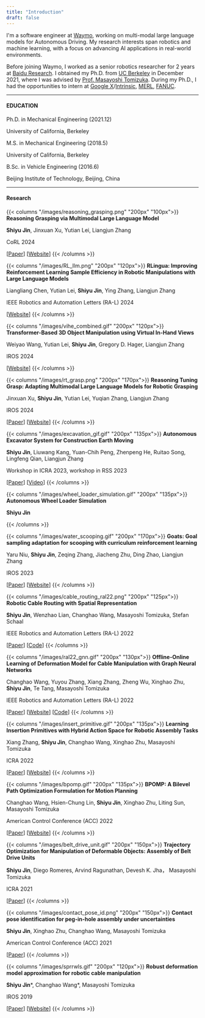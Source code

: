 ```yaml
---
title: "Introduction"
draft: false
---
```


I'm a software engineer at [Waymo](https://waymo.com/), working on multi-modal large language models for Autonomous Driving. My research interests span robotics and machine learning, with a focus on advancing AI applications in real-world environments.

Before joining Waymo, I worked as a senior robotics researcher for 2 years at [Baidu Research](http://research.baidu.com/). I obtained my Ph.D. from [UC Berkeley](https://www.berkeley.edu/) in December 2021, where I was advised by [Prof. Masayoshi Tomizuka](https://msc.berkeley.edu/people/tomizuka.html). During my Ph.D., I had the opportunities to intern at [Google X](https://x.company/)/[Intrinsic](https://intrinsic.ai/), [MERL](https://www.merl.com/), [FANUC](https://www.fanucamerica.com/).

---
#### EDUCATION
Ph.D. in Mechanical Engineering (2021.12) 

University of California, Berkeley

M.S. in Mechanical Engineering (2018.5)

University of California, Berkeley

B.Sc. in Vehicle Engineering (2016.6)

Beijing Institute of Technology, Beijing, China

<!-- ---
#### News

- **01/2024**: Paper: Distributed Multi-agent Interaction Generation with Imagined Potential Games accepted by American Control Conference (ACC) 2024.
- **01/2024**: I started as a Research Engineer in the Embodied AI team at Meta FAIR.
- **12/2023**: I successfully defended my Ph.D. dissertation and obtained the Ph.D. degree.
- **12/2023**: Paper: Robot manipulation task learning by leveraging se (3) group invariance and equivariance accpeted by IEEE Robotics and Automation Letters (RA-L).
- **09/2023**: Paper: Efficient Sim-to-real Transfer of Contact-Rich Manipulation Skills with Online Admittance Residual Learning ([website](https://sites.google.com/view/admitlearn)) accepted by CoRL 2023.
- **06/2023**: Paper: A coarse-to-fine framework for dual-arm manipulation of deformable linear objects with whole-body obstacle avoidance ([video](https://www.youtube.com/watch?v=_m1bVlXw6UI&feature=youtu.be)) won the **Best Paper Award** at the [ICRA 2023 Workshop on Representing and Manipulating Deformable Objects](https://deformable-workshop.github.io/icra2023/).

{{< details "show more" >}}
- **01/2023**: Paper: A coarse-to-fine framework for dual-arm manipulation of deformable linear objects with whole-body obstacle avoidance accepted by ICRA 2023.
- **01/2023**: Paper: Zero-Shot Policy Transfer with Disentangled Task Representation of Meta-Reinforcement Learning accepted by ICRA 2023.
- **05/2022**: I begin my Resident at (Google) X, the Moonshot Factory on the Everyday Robots project.
- **05/2022**: Paper: Safe Online Gain Optimization for Cartesian Space Variable Impedance Control accepted by CASE 2022
- **02/2022** Paper: Offline-Online Learning of Deformation Model for Cable Manipulation With Graph Neural Networks accepted by IEEE Robotics and Automation Letters (RA-L).
- **02/2022**: Paper: Robotic cable routing with spatial representation accepted by IEEE Robotics and Automation Letters (RA-L).
- **01/2022**: Paper: Learning Insertion Primitives with Discrete-Continuous Hybrid Action Space for Robotic Assembly Tasks accepted by ICRA 2022
- **01/2022**: Paper: BPOMP: A Bilevel Path Optimization Formulation for Motion Planning  accepted by ACC 2022
- **06/2021**: Paper: Trajectory Splitting: A Distributed Formulation for Collision Avoiding Trajectory Optimization accepted by IROS 2021.
- **06/2021**: Paper: Online Learning of Unknown Dynamics for Model-Based Controllers in Legged Locomotion accepted by IEEE Robotics and Automation Letters (RA-L).
- **01/2021**: Paper: Contact Pose Identification for Peg-in-hole Assembly under Uncertainties accepted by ACC 2020.
- **05/2020**: I begin my robotics research intern at (Google) X, the Moonshot Factory.
- **06/2019**: Paper: Robust Deformation Model Approximation for Robotic Cable Manipulation accepted by IROS 2019.
- **07/2019**: I begin my robotics reserach intern at FANUC Advanced Reserach Laboratory.
- **07/2018**: Paper: A Framework for Manipulating Deformable Linear Objects by Coherent Point Drift accepted by IEEE Robotics and Automation Letters (RA-L).
{{< /details >}} -->

---
#### Research

{{< columns "/images/reasoning_grasping.png" "200px" "100px">}}
**Reasoning Grasping via Multimodal Large Language Model**

**Shiyu Jin**, Jinxuan Xu, Yutian Lei, Liangjun Zhang

CoRL 2024

\[[Paper](https://openreview.net/forum?id=KPcX4jetMw)\] \[[Website](https://reasoning-grasping.github.io/)]
{{< /columns >}}

{{< columns "/images/RL_llm.png" "200px" "120px">}}
**RLingua: Improving Reinforcement Learning Sample Efficiency in Robotic Manipulations with Large Language Models**

Liangliang Chen, Yutian Lei, **Shiyu Jin**, Ying Zhang, Liangjun Zhang

IEEE Robotics and Automation Letters (RA-L) 2024

\[[Website](https://rlingua.github.io/)\] 
{{< /columns >}}

{{< columns "/images/vihe_combined.gif" "200px" "120px">}}
**Transformer-Based 3D Object Manipulation using Virtual In-Hand Views**

Weiyao Wang, Yutian Lei, **Shiyu Jin**, Gregory D. Hager, Liangjun Zhang

IROS 2024

\[[Website](https://vihe-3d.github.io/)\]
{{< /columns >}}

{{< columns "/images/rt_grasp.png" "200px" "170px">}}
**Reasoning Tuning Grasp: Adapting Multimodal Large Language Models for Robotic Grasping**

Jinxuan Xu, **Shiyu Jin**, Yutian Lei, Yuqian Zhang, Liangjun Zhang

IROS 2024

\[[Paper](https://openreview.net/pdf?id=3mKb5iyZ2V)\] \[[Website](https://sites.google.com/view/rt-grasp)]
{{< /columns >}}

<!-- {{< columns "/images/rigid_excavation.png" "200px" "120px">}}
**Robotic Excavation of Rigid Objects using Offline Reinforcement Learning**

**Shiyu Jin**, Zhixian Ye, Liangjun Zhang

Under review

\[[Paper](https://arxiv.org/pdf/2303.16427.pdf)\] 
{{< /columns >}} -->

{{< columns "/images/excavation_gif.gif" "200px" "135px">}}
**Autonomous Excavator System for Construction Earth Moving**

**Shiyu Jin**, Liuwang Kang, Yuan-Chih Peng, Zhenpeng He, Ruitao Song, Lingfeng Qian, Liangjun Zhang

Workshop in ICRA 2023, workshop in RSS 2023

\[[Paper](https://www.iaarc.org/publications/fulltext/07_ICRA_2023_Paper_42.pdf)\]  \[[Video](https://www.youtube.com/watch?v=mMPLjP5OVNk)]
{{< /columns >}}

{{< columns "/images/wheel_loader_simulation.gif" "200px" "135px">}}
**Autonomous Wheel Loader Simulation**

**Shiyu Jin**

{{< /columns >}}

{{< columns "/images/water_scooping.gif" "200px" "170px">}}
**Goats: Goal sampling adaptation for scooping with curriculum reinforcement learning**

Yaru Niu,  **Shiyu Jin**,  Zeqing Zhang,  Jiacheng Zhu,  Ding Zhao,  Liangjun Zhang

IROS 2023

\[[Paper](https://arxiv.org/pdf/2303.05193.pdf)\] \[[Website](https://sites.google.com/view/goatscooping)\]
{{< /columns >}}


{{< columns "/images/cable_routing_ral22.png" "200px" "125px">}}
**Robotic Cable Routing with Spatial Representation**

**Shiyu Jin**, Wenzhao Lian, Changhao Wang, Masayoshi Tomizuka, Stefan Schaal

IEEE Robotics and Automation Letters (RA-L) 2022

\[[Paper](https://lianwenzhao.github.io/cable_routing.pdf)\] \[[Code](https://github.com/shiyujin0/cable_routing)\]
{{< /columns >}}


{{< columns "/images/ral22_gnn.gif" "200px" "130px">}}
**Offline-Online Learning of Deformation Model for Cable Manipulation with Graph Neural Networks**

Changhao Wang, Yuyou Zhang, Xiang Zhang, Zheng Wu, Xinghao Zhu, **Shiyu Jin**, Te Tang, Masayoshi Tomizuka

IEEE Robotics and Automation Letters (RA-L) 2022

\[[Paper](https://arxiv.org/pdf/2203.15004.pdf)\] \[[Website](https://msc.berkeley.edu/research/deformable-GNN.html)\] \[[Code](https://github.com/ChanghaoWang/cable_manipulation_gnn)\]
{{< /columns >}}



{{< columns "/images/insert_primitive.gif" "200px" "135px">}}
**Learning Insertion Primitives with Hybrid Action Space for Robotic Assembly Tasks**

Xiang Zhang, **Shiyu Jin**, Changhao Wang, Xinghao Zhu, Masayoshi Tomizuka

ICRA 2022

\[[Paper](https://arxiv.org/pdf/2110.12618.pdf)\] \[[Website](https://msc.berkeley.edu/research/insertion-primitives.html)\]
{{< /columns >}}


{{< columns "/images/bpomp.gif" "200px" "135px">}}
**BPOMP: A Bilevel Path Optimization Formulation for Motion Planning**

Changhao Wang, Hsien-Chung Lin, **Shiyu Jin**, Xinghao Zhu, Liting Sun, Masayoshi Tomizuka

American Control Conference (ACC) 2022

\[[Paper](https://ieeexplore.ieee.org/document/9867454)\] \[[Website](https://changhaowang.github.io/BPOMP/BPOMP.html)\]
{{< /columns >}}

{{< columns "/images/belt_drive_unit.gif" "200px" "150px">}}
**Trajectory Optimization for Manipulation of Deformable Objects: Assembly of Belt Drive Units**

**Shiyu Jin**, Diego Romeres, Arvind Ragunathan, Devesh K. Jha， Masayoshi Tomizuka

ICRA 2021

\[[Paper](https://arxiv.org/pdf/2106.00898.pdf)\] 
{{< /columns >}}


{{< columns "/images/contact_pose_id.png" "200px" "150px">}}
**Contact pose identification for peg-in-hole assembly under uncertainties**

**Shiyu Jin**, Xinghao Zhu, Changhao Wang, Masayoshi Tomizuka

American Control Conference (ACC) 2021

\[[Paper](https://arxiv.org/pdf/2101.12467)\]
{{< /columns >}}


{{< columns "/images/sprrwls.gif" "200px" "120px">}}
**Robust deformation model approximation for robotic cable manipulation**

**Shiyu Jin***, Changhao Wang*, Masayoshi Tomizuka

IROS 2019

\[[Paper](https://ieeexplore.ieee.org/abstract/document/8968157)\] \[[Website](https://changhaowang.github.io/IROS2019/SPRRWLS)\]
{{< /columns >}}
